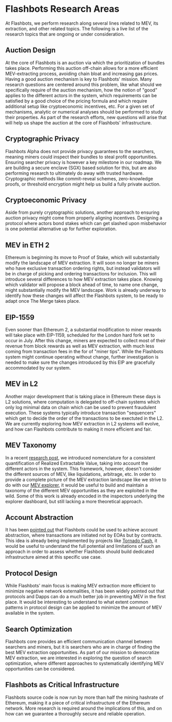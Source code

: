 # Flashbots Research Areas

At Flashbots, we perform research along several lines related to MEV, its extraction, and other related topics. The following is a live list of the research topics that are ongoing or under consideration.

## Auction Design
At the core of Flashbots is an auction via which the prioritization of bundles takes place. Performing this auction off-chain allows for a more efficient MEV-extracting process, avoiding chain bloat and increasing gas prices. Having a good auction mechanism is key to Flashbots' mission. Many research questions are centered around this problem, like what should we specifically require of the auction mechanism, how the notion of "good" applies to the different actors in the system, which requirements can be satisfied by a good choice of the pricing formula and which require additional setup like cryptoeconomic incentives, etc. For a given set of mechanisms, analytic or numerical analyses should be performed to study their properties. As part of the research efforts, new questions will arise that will help us shape the auction at the core of Flashbots' infrastructure.

## Cryptographic Privacy
Flashbots Alpha does not provide privacy guarantees to the searchers, meaning miners could inspect their bundles to steal profit opportunities. Ensuring searcher privacy is however a key milestone in our roadmap. We are building a secure enclave (SGX) based solution for this, but are also performing research to ultimately do away with trusted hardware. Cryptographic methods like commit-reveal schemes, zero-knowledge proofs, or threshold encryption might help us build a fully private auction. 

## Cryptoeconomic Privacy
Aside from purely cryptographic solutions, another approach to ensuring auction privacy might come from properly aligning incentives. Designing a protocol where actors bond stakes which can get slashed upon misbehavior is one potential alternative up for further exploration.

## MEV in ETH 2
Ethereum is beginning its move to Proof of Stake, which will substantially modify the landscape of MEV extraction. It will soon no longer be miners who have exclusive transaction ordering rights, but instead validators will be in charge of picking and ordering transactions for inclusion. This will introduce several differences to how MEV extraction takes place. Knowing which validator will propose a block ahead of time, to name one change, might substantially modify the MEV landscape. Work is already underway to identify how these changes will affect the Flashbots system, to be ready to adapt once The Merge takes place.

## EIP-1559
Even sooner than Ethereum 2, a substantial modification to miner rewards will take place with EIP-1159, scheduled for the London hard fork set to occur in July. After this change, miners are expected to collect most of their revenue from block rewards as well as MEV extraction, with much less coming from transaction fees in the for of "miner tips". While the Flashbots system might continue operating without change, further investigation is needed to make sure the changes introduced by this EIP are gracefully accommodated by our system.

## MEV in L2
Another major development that is taking place in Ethereum these days is L2 solutions, where computation is delegated to off-chain systems which only log minimal data on chain which can be used to prevent fraudulent execution. These systems typically introduce transaction "sequencers" which get to decide the order of the transactions to be exectuted in the L2. We are currently exploring how MEV extraction in L2 systems will evolve, and how can Flashbots contribute to making it more efficient and fair.

## MEV Taxonomy
In a recent [research post](https://hackmd.io/@flashbots/quantifying-REV), we introduced nomenclature for a consistent quantification of Realized Extractable Value, taking into account the different actors in the system. This framework, however, doesn't consider the different sources of MEV, like liquidations, arbitrage, etc. In order to provide a complete picture of the MEV extraction landscape like we strive to do with our [MEV explorer](https://explore.flashbots.net/), it would be useful to build and maintain a taxonomy of the different MEV opportunities as they are exploited in the wild. Some of this work is already encoded in the inspectors underlying the explorer dashboard, but still lacking a more theoretical approach.

## Account Abstraction
It has been [pointed out](https://github.com/flashbots/pm/issues/24) that Flashbots could be used to achieve account abstraction, where transactions are initiated not by EOAs but by contracts. This idea is already being implemented by projects like [Tornado Cash](https://twitter.com/TornadoCash/status/1387067161542283265?s=20), it would be useful to understand the full potential and limitations of such an approach in order to assess whether Flashbots should build dedicated infrastructure aimed at this specific use case. 

## Protocol Design
While Flashbots' main focus is making MEV extraction more efficient to minimize negative network externalities, it has been widely pointed out that protocols and Dapps can do a much better job in preventing MEV in the first place. It would be interesting to understand to what extent common patterns in protocol design can be applied to minimize the amount of MEV available in the system.

## Search Optimization
Flashbots core provides an efficient communication channel between searchers and miners, but it is searchers who are in charge of finding the best MEV extraction opportunities. As part of our mission to democratize MEV extraction, we are interested in exploring the question of search optimization, where different approaches to systematically identifying MEV opportunities can be considered.

## Flashbots as Critical Infrastructure
Flashbots source code is now run by more than half the mining hashrate of Ethereum, making it a piece of critical infrastructure of the Ethereum network. More research is required around the implications of this, and on how can we guarantee a thoroughly secure and reliable operation. 
